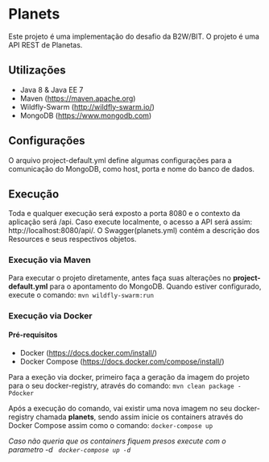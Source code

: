# Planets
Este projeto é uma implementação do desafio da B2W/BIT. O projeto é uma API REST de Planetas.

## Utilizações
* Java 8 & Java EE 7
* Maven (https://maven.apache.org)
* Wildfly-Swarm (http://wildfly-swarm.io/)
* MongoDB (https://www.mongodb.com)

## Configurações
O arquivo project-default.yml define algumas  configurações para a comunicação do MongoDB, como host, porta e nome do banco de dados.

## Execução
Toda e qualquer execução será exposto a porta 8080 e o contexto da aplicação será /api. Caso execute localmente, o acesso a API será assim: http://localhost:8080/api/. O Swagger(planets.yml) contém a descrição dos Resources e seus respectivos objetos.

### Execução via Maven
Para executar o projeto diretamente, antes faça suas alterações no **project-default.yml** para o apontamento do MongoDB.
Quando estiver configurado, execute o comando:
``` mvn wildfly-swarm:run ```

### Execução via Docker
#### Pré-requisitos
* Docker (https://docs.docker.com/install/)
* Docker Compose (https://docs.docker.com/compose/install/)

Para a exeção via docker, primeiro faça a geração da imagem do projeto para o seu docker-registry, através do comando:
``` mvn clean package -Pdocker ``` 

Após a execução do comando, vai existir uma nova imagem no seu docker-registry chamada **planets**, sendo assim inicie os containers através do Docker Compose assim como o comando:
``` docker-compose up ```

*Caso não queria que os containers fiquem presos execute com o parametro -d ``` docker-compose up -d```*
